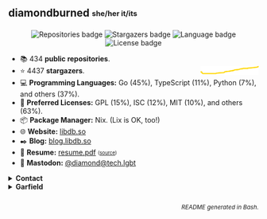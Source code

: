 ## diamondburned <sub><sup>she/her it/its</sup></sub>

<p align="center">
<img alt="Repositories badge" src="https://img.shields.io/badge/Public%20Repositories-434-%23248eb7" />
<img alt="Stargazers badge" src="https://img.shields.io/badge/Stargazers-4437-%23bf5d2f" />
    <img alt="Language badge" src="https://img.shields.io/badge/Favorite%20Language-Go-%23e05d44" />
    <img alt="License badge" src="https://img.shields.io/badge/Favorite%20License-GPL-%23f1e05a" />
</p>

- 📚️ 434 **public repositories**.
- ⭐️ 4437 **stargazers**. <img align="right" alt="Stars graph" src="sparklines/stargazers.svg" height="18px" />
- 💻️ **Programming Languages:** Go (45%), TypeScript (11%), Python (7%), and others (37%).
- 📃️ **Preferred Licenses:** GPL (15%), ISC (12%), MIT (10%), and others (63%).
- 📦️ **Package Manager:** Nix. (Lix is OK, too!)
- 🌐️ **Website:** [libdb.so](https://libdb.so/)
- ✒️ **Blog:** [blog.libdb.so](https://blog.libdb.so/)
- 💼 **Resume:** [resume.pdf](https://github.com/diamondburned/resume/blob/main/resume.pdf)
  <sub><sup>([source](https://github.com/diamondburned/resume/blob/main/resume.json))</sup></sub>
- 🐘 **Mastodon:** [@diamond@tech.lgbt](https://tech.lgbt/@diamond)

<details>
<summary><b>Contact</b></summary>
<br>

I hang out in the following places:

- [Matrix](https://matrix.to/#/#nixhub-home:matrix.org)
- [Discord](https://discord.gg/hnzYamS)
- [Mastodon](https://tech.lgbt/@diamond)

</details>



<details>
<summary><b>Garfield</b></summary>

![garfield](static/garfield.png)

I don't know what you expected.
</details>

<h6 align="right">
<sub>README generated in Bash.</sub>
</h6>
